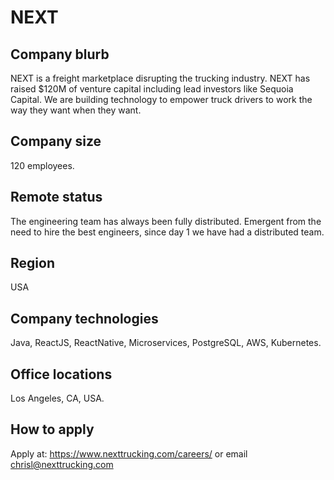 # NEXT

## Company blurb

NEXT is a freight marketplace disrupting the trucking industry. NEXT has raised $120M of venture capital including lead investors like Sequoia Capital. We are building technology to empower truck drivers to work the way they want when they want.

## Company size

120 employees.

## Remote status

The engineering team has always been fully distributed. Emergent from the need to hire the best engineers, since day 1 we have had a distributed team. 
## Region

USA

## Company technologies

Java, ReactJS, ReactNative, Microservices, PostgreSQL, AWS, Kubernetes.

## Office locations

Los Angeles, CA, USA.

## How to apply

Apply at: https://www.nexttrucking.com/careers/ or email chrisl@nexttrucking.com
